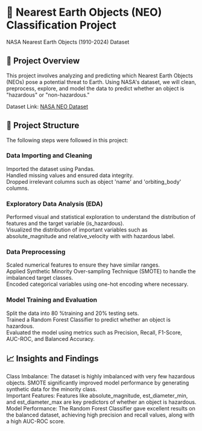 # 🚀 Nearest Earth Objects (NEO) Classification Project
NASA Nearest Earth Objects (1910-2024) Dataset

## 📌 Project Overview
This project involves analyzing and predicting which Nearest Earth Objects (NEOs) pose a potential threat to Earth. Using NASA's dataset, we will clean, preprocess, explore, and model the data to predict whether an object is "hazardous" or "non-hazardous."

Dataset Link: [NASA NEO Dataset](https://www.kaggle.com/datasets/ivansher/nasa-nearest-earth-objects-1910-2024/data)

## 🔧 Project Structure
The following steps were followed in this project:

### Data Importing and Cleaning

Imported the dataset using Pandas. <br>
Handled missing values and ensured data integrity. <br>
Dropped irrelevant columns such as object 'name' and 'orbiting_body' columns.

### Exploratory Data Analysis (EDA)

Performed visual and statistical exploration to understand the distribution of features and the target variable (is_hazardous). <br>
Visualized the distribution of important variables such as absolute_magnitude and relative_velocity with with hazardous label.

### Data Preprocessing

Scaled numerical features to ensure they have similar ranges. <br>
Applied Synthetic Minority Over-sampling Technique (SMOTE) to handle the imbalanced target classes. <br>
Encoded categorical variables using one-hot encoding where necessary.

### Model Training and Evaluation

Split the data into 80 %training and 20% testing sets. <br>
Trained a Random Forest Classifier to predict whether an object is hazardous. <br>
Evaluated the model using metrics such as Precision, Recall, F1-Score, AUC-ROC, and Balanced Accuracy.

## 📈 Insights and Findings
Class Imbalance: The dataset is highly imbalanced with very few hazardous objects. SMOTE significantly improved model performance by generating synthetic data for the minority class. <br>
Important Features: Features like absolute_magnitude, est_diameter_min, and est_diameter_max are key predictors of whether an object is hazardous. <br>
Model Performance: The Random Forest Classifier gave excellent results on the balanced dataset, achieving high precision and recall values, along with a high AUC-ROC score.
